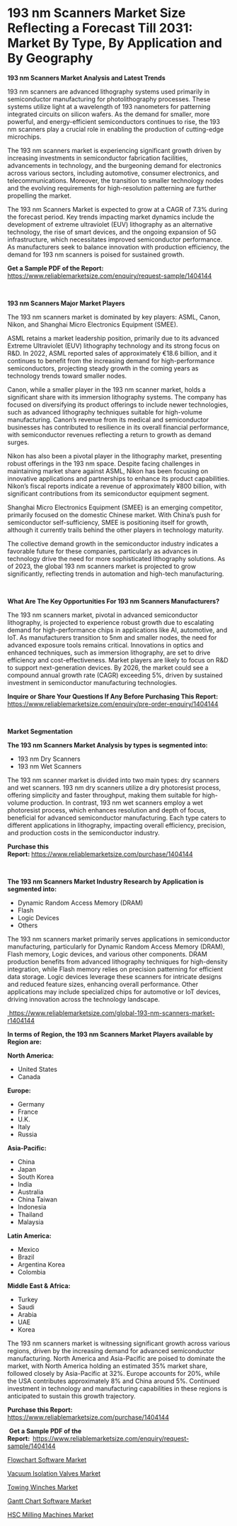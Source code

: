 <p><h1>193 nm Scanners Market Size Reflecting a Forecast Till 2031: Market By Type, By Application and By Geography</h1></p><p><strong>193 nm Scanners Market Analysis and Latest Trends</strong></p>
<p><p>193 nm scanners are advanced lithography systems used primarily in semiconductor manufacturing for photolithography processes. These systems utilize light at a wavelength of 193 nanometers for patterning integrated circuits on silicon wafers. As the demand for smaller, more powerful, and energy-efficient semiconductors continues to rise, the 193 nm scanners play a crucial role in enabling the production of cutting-edge microchips.</p><p>The 193 nm scanners market is experiencing significant growth driven by increasing investments in semiconductor fabrication facilities, advancements in technology, and the burgeoning demand for electronics across various sectors, including automotive, consumer electronics, and telecommunications. Moreover, the transition to smaller technology nodes and the evolving requirements for high-resolution patterning are further propelling the market.</p><p>The 193 nm Scanners Market is expected to grow at a CAGR of 7.3% during the forecast period. Key trends impacting market dynamics include the development of extreme ultraviolet (EUV) lithography as an alternative technology, the rise of smart devices, and the ongoing expansion of 5G infrastructure, which necessitates improved semiconductor performance. As manufacturers seek to balance innovation with production efficiency, the demand for 193 nm scanners is poised for sustained growth.</p></p>
<p><strong>Get a Sample PDF of the Report:&nbsp;</strong> <a href="https://www.reliablemarketsize.com/enquiry/request-sample/1404144?utm_campaign=1259&utm_medium=2&utm_source=Github&utm_content=ia&utm_term=23102024&utm_id=193-nm-scanners">https://www.reliablemarketsize.com/enquiry/request-sample/1404144</a></p>
<p>&nbsp;</p>
<p><strong>193 nm Scanners Major Market Players</strong></p>
<p><p>The 193 nm scanners market is dominated by key players: ASML, Canon, Nikon, and Shanghai Micro Electronics Equipment (SMEE). </p><p>ASML retains a market leadership position, primarily due to its advanced Extreme Ultraviolet (EUV) lithography technology and its strong focus on R&D. In 2022, ASML reported sales of approximately €18.6 billion, and it continues to benefit from the increasing demand for high-performance semiconductors, projecting steady growth in the coming years as technology trends toward smaller nodes.</p><p>Canon, while a smaller player in the 193 nm scanner market, holds a significant share with its immersion lithography systems. The company has focused on diversifying its product offerings to include newer technologies, such as advanced lithography techniques suitable for high-volume manufacturing. Canon’s revenue from its medical and semiconductor businesses has contributed to resilience in its overall financial performance, with semiconductor revenues reflecting a return to growth as demand surges.</p><p>Nikon has also been a pivotal player in the lithography market, presenting robust offerings in the 193 nm space. Despite facing challenges in maintaining market share against ASML, Nikon has been focusing on innovative applications and partnerships to enhance its product capabilities. Nikon’s fiscal reports indicate a revenue of approximately ¥800 billion, with significant contributions from its semiconductor equipment segment.</p><p>Shanghai Micro Electronics Equipment (SMEE) is an emerging competitor, primarily focused on the domestic Chinese market. With China’s push for semiconductor self-sufficiency, SMEE is positioning itself for growth, although it currently trails behind the other players in technology maturity. </p><p>The collective demand growth in the semiconductor industry indicates a favorable future for these companies, particularly as advances in technology drive the need for more sophisticated lithography solutions. As of 2023, the global 193 nm scanners market is projected to grow significantly, reflecting trends in automation and high-tech manufacturing.</p></p>
<p>&nbsp;</p>
<p><strong>What Are The Key Opportunities For 193 nm Scanners Manufacturers?</strong></p>
<p><p>The 193 nm scanners market, pivotal in advanced semiconductor lithography, is projected to experience robust growth due to escalating demand for high-performance chips in applications like AI, automotive, and IoT. As manufacturers transition to 5nm and smaller nodes, the need for advanced exposure tools remains critical. Innovations in optics and enhanced techniques, such as immersion lithography, are set to drive efficiency and cost-effectiveness. Market players are likely to focus on R&D to support next-generation devices. By 2026, the market could see a compound annual growth rate (CAGR) exceeding 5%, driven by sustained investment in semiconductor manufacturing technologies.</p></p>
<p><strong>Inquire or Share Your Questions If Any Before Purchasing This Report:</strong> <a href="https://www.reliablemarketsize.com/enquiry/pre-order-enquiry/1404144?utm_campaign=1259&utm_medium=2&utm_source=Github&utm_content=ia&utm_term=23102024&utm_id=193-nm-scanners">https://www.reliablemarketsize.com/enquiry/pre-order-enquiry/1404144</a></p>
<p>&nbsp;</p>
<p><strong>Market Segmentation</strong></p>
<p><strong>The 193 nm Scanners Market Analysis by types is segmented into:</strong></p>
<p><ul><li>193 nm Dry Scanners</li><li>193 nm Wet Scanners</li></ul></p>
<p><p>The 193 nm scanner market is divided into two main types: dry scanners and wet scanners. 193 nm dry scanners utilize a dry photoresist process, offering simplicity and faster throughput, making them suitable for high-volume production. In contrast, 193 nm wet scanners employ a wet photoresist process, which enhances resolution and depth of focus, beneficial for advanced semiconductor manufacturing. Each type caters to different applications in lithography, impacting overall efficiency, precision, and production costs in the semiconductor industry.</p></p>
<p><strong>Purchase this Report:&nbsp;</strong><a href="https://www.reliablemarketsize.com/purchase/1404144?utm_campaign=1259&utm_medium=2&utm_source=Github&utm_content=ia&utm_term=23102024&utm_id=193-nm-scanners">https://www.reliablemarketsize.com/purchase/1404144</a></p>
<p>&nbsp;</p>
<p><strong>The 193 nm Scanners Market Industry Research by Application is segmented into:</strong></p>
<p><ul><li>Dynamic Random Access Memory (DRAM)</li><li>Flash</li><li>Logic Devices</li><li>Others</li></ul></p>
<p><p>The 193 nm scanners market primarily serves applications in semiconductor manufacturing, particularly for Dynamic Random Access Memory (DRAM), Flash memory, Logic devices, and various other components. DRAM production benefits from advanced lithography techniques for high-density integration, while Flash memory relies on precision patterning for efficient data storage. Logic devices leverage these scanners for intricate designs and reduced feature sizes, enhancing overall performance. Other applications may include specialized chips for automotive or IoT devices, driving innovation across the technology landscape.</p></p>
<p><a href="https://www.reliablemarketsize.com/global-193-nm-scanners-market-r1404144?utm_campaign=1259&utm_medium=2&utm_source=Github&utm_content=ia&utm_term=23102024&utm_id=193-nm-scanners">&nbsp;https://www.reliablemarketsize.com/global-193-nm-scanners-market-r1404144</a></p>
<p><strong>In terms of Region, the 193 nm Scanners Market Players available by Region are:</strong></p>
<p>
    <p> <strong> North America: </strong>
        <ul>
            <li>United States</li>
            <li>Canada</li>
        </ul>
        </p> 
    <p> <strong> Europe: </strong>
        <ul>
            <li>Germany</li>
            <li>France</li>
            <li>U.K.</li>
            <li>Italy</li>
            <li>Russia</li>
        </ul>
        </p> 
    <p> <strong> Asia-Pacific: </strong>
        <ul>
            <li>China</li>
            <li>Japan</li>
            <li>South Korea</li>
            <li>India</li>
            <li>Australia</li>
            <li>China Taiwan</li>
            <li>Indonesia</li>
            <li>Thailand</li>
            <li>Malaysia</li>
        </ul>
        </p> 
    <p> <strong> Latin America: </strong>
        <ul>
            <li>Mexico</li>
            <li>Brazil</li>
            <li>Argentina Korea</li>
            <li>Colombia</li>
        </ul>
        </p> 
    <p> <strong> Middle East & Africa: </strong>
        <ul>
            <li>Turkey</li>
            <li>Saudi</li>
            <li>Arabia</li>
            <li>UAE</li>
            <li>Korea</li>
        </ul>
    </p>
    </p>
<p><p>The 193 nm scanners market is witnessing significant growth across various regions, driven by the increasing demand for advanced semiconductor manufacturing. North America and Asia-Pacific are poised to dominate the market, with North America holding an estimated 35% market share, followed closely by Asia-Pacific at 32%. Europe accounts for 20%, while the USA contributes approximately 8% and China around 5%. Continued investment in technology and manufacturing capabilities in these regions is anticipated to sustain this growth trajectory.</p></p>
<p><strong>Purchase this Report: </strong><a href="https://www.reliablemarketsize.com/purchase/1404144?utm_campaign=1259&utm_medium=2&utm_source=Github&utm_content=ia&utm_term=23102024&utm_id=193-nm-scanners">https://www.reliablemarketsize.com/purchase/1404144</a></p>
<p>&nbsp;<strong>Get a Sample PDF of the Report:&nbsp;&nbsp;</strong><a href="https://www.reliablemarketsize.com/enquiry/request-sample/1404144?utm_campaign=1259&utm_medium=2&utm_source=Github&utm_content=ia&utm_term=23102024&utm_id=193-nm-scanners">https://www.reliablemarketsize.com/enquiry/request-sample/1404144</a></p>
<p><strong></strong></p>
<p><p><a href="https://www.linkedin.com/pulse/global-flowchart-software-industry-analysis-share-growth-trends-gruic?utm_campaign=1259&utm_medium=2&utm_source=Github&utm_content=ia&utm_term=23102024&utm_id=193-nm-scanners">Flowchart Software Market</a></p><p><a href="https://github.com/brunafxh5tru/Market-Research-Report-List-1/blob/main/vacuum-isolation-valves-market.md?utm_campaign=1259&utm_medium=2&utm_source=Github&utm_content=ia&utm_term=23102024&utm_id=193-nm-scanners">Vacuum Isolation Valves Market</a></p><p><a href="https://issuu.com/reportprime-2/docs/towing-winches-market-size-2030.ppt_cf1436886dfdda?utm_campaign=1259&utm_medium=2&utm_source=Github&utm_content=ia&utm_term=23102024&utm_id=193-nm-scanners">Towing Winches Market</a></p><p><a href="https://www.linkedin.com/pulse/consumer-behavior-shifts-gantt-chart-software-market-jpstc?utm_campaign=1259&utm_medium=2&utm_source=Github&utm_content=ia&utm_term=23102024&utm_id=193-nm-scanners">Gantt Chart Software Market</a></p><p><a href="https://issuu.com/reportprime-2/docs/hsc-milling-machines-market-size-20_7a7b86bebef8e6?utm_campaign=1259&utm_medium=2&utm_source=Github&utm_content=ia&utm_term=23102024&utm_id=193-nm-scanners">HSC Milling Machines Market</a></p></p>